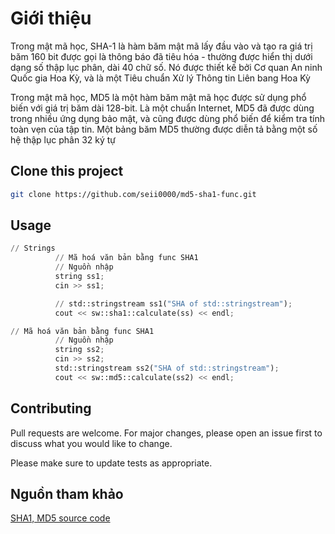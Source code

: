 # Giới thiệu

Trong mật mã học, SHA-1 là hàm băm mật mã lấy đầu vào và tạo ra giá trị băm 160 bit được gọi là thông báo đã tiêu hóa - thường được hiển thị dưới dạng số thập lục phân, dài 40 chữ số. Nó được thiết kế bởi Cơ quan An ninh Quốc gia Hoa Kỳ, và là một Tiêu chuẩn Xử lý Thông tin Liên bang Hoa Kỳ

Trong mật mã học, MD5 là một hàm băm mật mã học được sử dụng phổ biến với giá trị băm dài 128-bit. Là một chuẩn Internet, MD5 đã được dùng trong nhiều ứng dụng bảo mật, và cũng được dùng phổ biến để kiểm tra tính toàn vẹn của tập tin. Một bảng băm MD5 thường được diễn tả bằng một số hệ thập lục phân 32 ký tự

## Clone this project

```bash
git clone https://github.com/seii0000/md5-sha1-func.git
```

## Usage

```python
// Strings
          // Mã hoá văn bản bằng func SHA1
          // Nguồn nhập
          string ss1;
          cin >> ss1;

          // std::stringstream ss1("SHA of std::stringstream");
          cout << sw::sha1::calculate(ss) << endl;

// Mã hoá văn bản bằng func SHA1
          // Nguồn nhập
          string ss2;
          cin >> ss2;
          std::stringstream ss2("SHA of std::stringstream");
          cout << sw::md5::calculate(ss2) << endl;
```

## Contributing

Pull requests are welcome. For major changes, please open an issue first
to discuss what you would like to change.

Please make sure to update tests as appropriate.

## Nguồn tham khảo

[SHA1, MD5 source code]([https://choosealicense.com/licenses/mit/](https://www.atwillys.de/content/cc/cpp-hash-algorithms-class-templates-crc-sha1-sha256-md5/))
